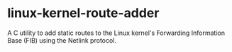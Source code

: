 # linux-kernel-route-adder
A C utility to add static routes to the Linux kernel's Forwarding Information Base (FIB) using the Netlink protocol.
